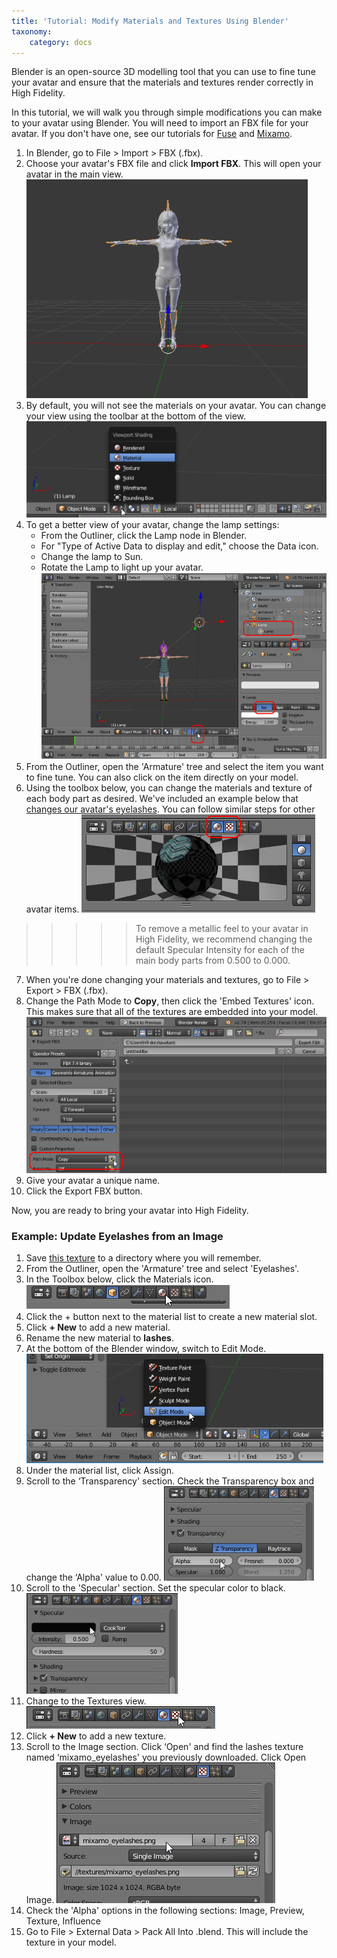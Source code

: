 ```yaml
---
title: 'Tutorial: Modify Materials and Textures Using Blender'
taxonomy:
    category: docs
---
```


Blender is an open-source 3D modelling tool that you can use to fine tune your avatar and ensure that the materials and textures render correctly in High Fidelity. 

In this tutorial, we will walk you through simple modifications you can make to your avatar using Blender. You will need to import an FBX file for your avatar. If you don't have one, see our tutorials for [Fuse](../fuse-tutorial) and [Mixamo](../mixamo-tutorial).

1. In Blender, go to File > Import > FBX (.fbx). 
2. Choose your avatar's FBX file and click **Import FBX**. This will open your avatar in the main view. ![](import-avatar.png)
3. By default, you will not see the materials on your avatar. You can change your view using the toolbar at the bottom of the view. ![](view-materials.png)
4. To get a better view of your avatar, change the lamp settings:
    - From the Outliner, click the Lamp node in Blender.
    - For "Type of Active Data to display and edit," choose the Data icon. 
    - Change the lamp to Sun.
    - Rotate the Lamp to light up your avatar.![](lamp-settings.png)
5. From the Outliner, open the 'Armature' tree and select the item you want to fine tune. You can also click on the item directly on your model.
6. Using the toolbox below, you can change the materials and texture of each body part as desired. We've included an example below that [changes our avatar's eyelashes](#example-update-eyelashes-from-an-image). You can follow similar steps for other avatar items. ![](texture-material.png)
>>>>>To remove a metallic feel to your avatar in High Fidelity, we recommend changing the default Specular Intensity for each of the main body parts from 0.500 to 0.000.
7. When you're done changing your materials and textures, go to File > Export > FBX (.fbx).
8. Change the Path Mode to **Copy**, then click the 'Embed Textures' icon. This makes sure that all of the textures are embedded into your model. ![](export-avatar.png)
9. Give your avatar a unique name. 
10. Click the Export FBX button.

Now, you are ready to bring your avatar into High Fidelity.

### Example: Update Eyelashes from an Image

1. Save [this texture](http://hifi-content.s3.amazonaws.com/DomainContent/Event%20/Images/mixamo_eyelashes.png) to a directory where you will remember.
2. From the Outliner, open the 'Armature' tree and select 'Eyelashes'.
3. In the Toolbox below, click the Materials icon. ![](materials-tab.png)
4. Click the + button next to the material list to create a new material slot.
5. Click **+ New** to add a new material.
6. Rename the new material to **lashes**.
7. At the bottom of the Blender window, switch to Edit Mode. ![](edit-mode.png)
8. Under the material list, click Assign.
9. Scroll to the ‘Transparency' section. Check the Transparency box and change the ‘Alpha' value to 0.00. ![](transparency-setting.png)
10. Scroll to the 'Specular' section. Set the specular color to black. ![](specular-setting.png)
11. Change to the Textures view. ![](texture-tab.png)
12. Click **+ New** to add a new texture.
13. Scroll to the Image section. Click ‘Open' and find the lashes texture named ‘mixamo_eyelashes' you previously downloaded. Click Open Image. ![](image-setting.png)
14. Check the 'Alpha' options in the following sections: Image, Preview, Texture, Influence
15. Go to File > External Data > Pack All Into .blend. This will include the texture in your model.

